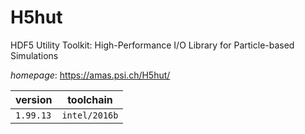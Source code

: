 # H5hut

HDF5 Utility Toolkit: High-Performance I/O Library for Particle-based Simulations

*homepage*: <https://amas.psi.ch/H5hut/>

version | toolchain
--------|----------
``1.99.13`` | ``intel/2016b``

